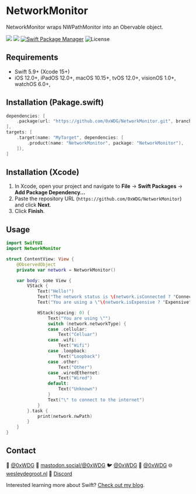 # NetworkMonitor

NetworkMonitor wraps NWPathMonitor into an Obervable object.

[![](https://img.shields.io/endpoint?url=https%3A%2F%2Fswiftpackageindex.com%2Fapi%2Fpackages%2F0xWDG%2FNetworkMonitor%2Fbadge%3Ftype%3Dplatforms)](https://swiftpackageindex.com/0xWDG/NetworkMonitor)
[![](https://img.shields.io/endpoint?url=https%3A%2F%2Fswiftpackageindex.com%2Fapi%2Fpackages%2F0xWDG%2FNetworkMonitor%2Fbadge%3Ftype%3Dswift-versions)](https://swiftpackageindex.com/0xWDG/NetworkMonitor)
[![Swift Package Manager](https://img.shields.io/badge/SPM-compatible-brightgreen.svg)](https://swift.org/package-manager)
![License](https://img.shields.io/github/license/0xWDG/NetworkMonitor)

## Requirements

- Swift 5.9+ (Xcode 15+)
- iOS 12.0+, iPadOS 12.0+, macOS 10.15+, tvOS 12.0+, visionOS 1.0+, watchOS 6.0+,

## Installation (Pakage.swift)

```swift
dependencies: [
    .package(url: "https://github.com/0xWDG/NetworkMonitor.git", branch: "main"),
],
targets: [
    .target(name: "MyTarget", dependencies: [
        .product(name: "NetworkMonitor", package: "NetworkMonitor"),
    ]),
]
```

## Installation (Xcode)

1. In Xcode, open your project and navigate to **File** → **Swift Packages** → **Add Package Dependency...**
2. Paste the repository URL (`https://github.com/0xWDG/NetworkMonitor`) and click **Next**.
3. Click **Finish**.

## Usage

```swift
import SwiftUI
import NetworkMonitor

struct ContentView: View {
    @ObservedObject
    private var network = NetworkMonitor()

    var body: some View {
        VStack {
            Text("Hello!")
            Text("The network status is \(network.isConnected ? "Connected" : "Disconnected")")
            Text("You are using a \"\(network.isExpensive ? "Expensive" : "Normal")\" internet connection")

            HStack(spacing: 0) {
                Text("You are using \"")
                switch (network.networkType) {
                case .cellular:
                    Text("Celluar")
                case .wifi:
                    Text("Wifi")
                case .loopback:
                    Text("Loopback")
                case .other:
                    Text("Other")
                case .wiredEthernet:
                    Text("Wired")
                default:
                    Text("Unknown")
                }
                Text("\" to connect to the internet")
            }
        }.task {
            print(network.nwPath)
        }
    }
}
```

## Contact

🦋 [@0xWDG](https://bsky.app/profile/0xWDG.bsky.social)
🐘 [mastodon.social/@0xWDG](https://mastodon.social/@0xWDG)
🐦 [@0xWDG](https://x.com/0xWDG)
🧵 [@0xWDG](https://www.threads.net/@0xWDG)
🌐 [wesleydegroot.nl](https://wesleydegroot.nl)
🤖 [Discord](https://discordapp.com/users/918438083861573692)

Interested learning more about Swift? [Check out my blog](https://wesleydegroot.nl/blog/).
